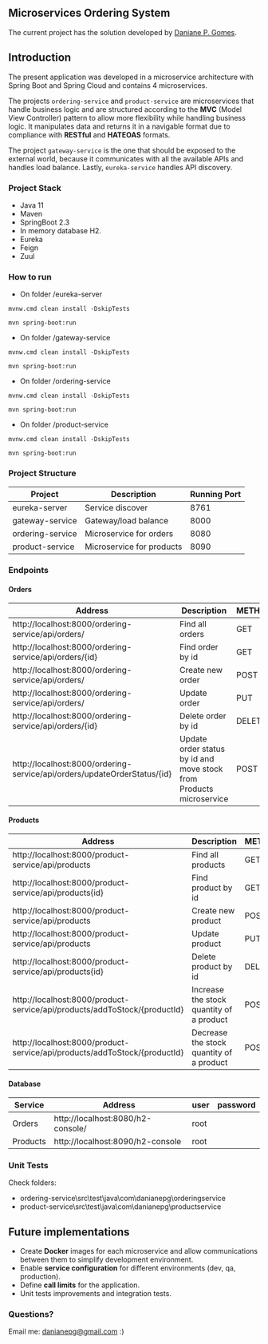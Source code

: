 
## Microservices Ordering System

The current project has the solution developed by [Daniane P. Gomes](https://www.linkedin.com/in/danianepg/).

## Introduction

The present application was developed in a microservice architecture with Spring Boot and Spring Cloud and contains 4 microservices.

The projects ```ordering-service``` and ```product-service``` are microservices that handle business logic and are structured according to the **MVC** (Model View Controller) pattern to allow more flexibility while handling business logic. It manipulates data and returns it in a navigable format due to compliance with **RESTful** and **HATEOAS** formats.

The project ```gateway-service``` is the one that should be exposed to the external world, because it communicates with all the available APIs and handles load balance. Lastly, ```eureka-service``` handles API discovery.

### Project Stack
 - Java 11
 - Maven 
 - SpringBoot 2.3
 - In memory database H2.
 - Eureka
 - Feign
 - Zuul
 
### How to run
* On folder /eureka-server

```mvnw.cmd clean install -DskipTests```

```mvn spring-boot:run```

* On folder /gateway-service

```mvnw.cmd clean install -DskipTests```

```mvn spring-boot:run```

* On folder /ordering-service

```mvnw.cmd clean install -DskipTests```

```mvn spring-boot:run```

* On folder /product-service

```mvnw.cmd clean install -DskipTests```

```mvn spring-boot:run```



### Project Structure
|Project  | Description | Running Port |
|--|--|--|
|eureka-server |Service discover  | 8761 |
|gateway-service |Gateway/load balance | 8000|
|ordering-service |Microservice for orders | 8080|
|product-service |Microservice for products | 8090|

### Endpoints
#### Orders
|Address| Description | METHOD |
|--|--|--|
|http://localhost:8000/ordering-service/api/orders/ |Find all orders  | GET |
|http://localhost:8000/ordering-service/api/orders/{id} |Find order by id  | GET |
|http://localhost:8000/ordering-service/api/orders/ |Create new order  | POST |
|http://localhost:8000/ordering-service/api/orders/ |Update order  | PUT|
|http://localhost:8000/ordering-service/api/orders/{id} | Delete order by id  | DELETE|
|http://localhost:8000/ordering-service/api/orders/updateOrderStatus/{id} | Update order status by id and move stock from Products microservice  | POST | 

#### Products
|Address| Description | METHOD |
|--|--|--|
|http://localhost:8000/product-service/api/products |Find all products | GET |
|http://localhost:8000/product-service/api/products{id} |Find product by id  | GET |
|http://localhost:8000/product-service/api/products |Create new product| POST |
|http://localhost:8000/product-service/api/products|Update product| PUT|
|http://localhost:8000/product-service/api/products{id} | Delete product by id  | DELETE|
|http://localhost:8000/product-service/api/products/addToStock/{productId} | Increase the stock quantity of a product  | POST | 
|http://localhost:8000/product-service/api/products/addToStock/{productId} | Decrease the stock quantity of a product  | POST | 

#### Database
|Service| Address| user | password |
|--|--|--|--|
|Orders |http://localhost:8080/h2-console/ | root | |
|Products|http://localhost:8090/h2-console | root | |

### Unit Tests
Check folders:
* ordering-service\src\test\java\com\danianepg\orderingservice
* product-service\src\test\java\com\danianepg\productservice

## Future implementations
* Create **Docker** images for each microservice and allow communications between them to simplify development environment.
* Enable **service configuration** for different environments (dev, qa, production).
* Define **call limits** for the application.
* Unit tests improvements and integration tests.

### Questions?
Email me: danianepg@gmail.com :)
